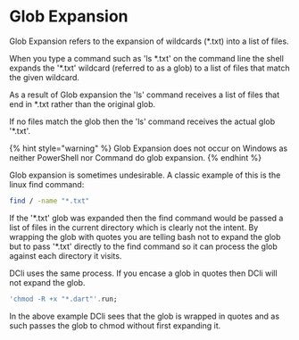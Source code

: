 # Glob Expansion

Glob Expansion refers to the expansion of wildcards \(\*.txt\) into a list of files.

When you type a command such as 'ls \*.txt' on the command line the shell expands the '\*.txt' wildcard \(referred to as a glob\) to a list of files that match the given wildcard.

As a result of Glob expansion the 'ls' command receives a list of files that end in \*.txt rather than the original glob.

If no files match the glob then the 'ls' command receives the actual glob '\*.txt'.

{% hint style="warning" %}
Glob Expansion does not occur on Windows as neither PowerShell nor Command do glob expansion.
{% endhint %}

Glob expansion is sometimes undesirable. A classic example of this is the linux find command:

```bash
find / -name "*.txt"
```

If the '\*.txt' glob was expanded then the find command would be passed a list of files in the current directory which is clearly not the intent. By wrapping the glob with quotes you are telling bash not to expand the glob but to pass '\*.txt' directly to the find command so it can process the glob against each directory it visits.

DCli uses the same process. If you encase a glob in quotes then DCli will not expand the glob.

```dart
'chmod -R +x "*.dart"'.run;
```

In the above example DCli sees that the glob is wrapped in quotes and as such passes the glob to chmod without first expanding it.

